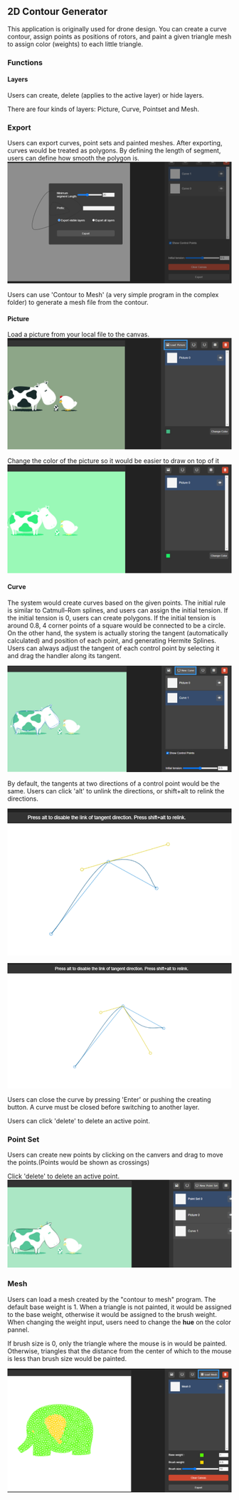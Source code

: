 ## 2D Contour Generator
This application is originally used for drone design. You can create a curve contour, assign points as positions of rotors, and paint a given triangle mesh to assign color (weights) to each little triangle.

### Functions

#### Layers
Users can create, delete (applies to the active layer) or hide layers.

There are four kinds of layers: Picture, Curve, Pointset and Mesh. 

### Export
Users can export curves, point sets and painted meshes.
After exporting, curves would be treated as polygons. By defining the length of segment, users can define how smooth the polygon is.
![load picture](screenshots/export.png)

Users can use 'Contour to Mesh' (a very simple program in the complex folder) to generate a mesh file from the contour.

#### Picture
Load a picture from your local file to the canvas.
![load picture](screenshots/loadPic.png)

Change the color of the picture so it would be easier to draw on top of it
![change color](screenshots/changeColor.png)

#### Curve

The system would create curves based on the given points. The initial rule is similar to Catmull–Rom splines, and users can assign the initial tension. If the initial tension is 0, users can create polygons. If the initial tension is around 0.8, 4 corner points of a square would be connected to be a circle.
On the other hand, the system is actually storing the tangent (automatically calculated) and position of each point, and generating Hermite Splines. Users can always adjust the tangent of each control point by selecting it and drag the handler along its tangent.

![new Curve](screenshots/newCurve.png)

By default, the tangents at two directions of a control point would be the same. Users can click 'alt' to unlink the directions, or shift+alt to relink the directions.

![change tangent](screenshots/changeTangent.png)

![unlink tangent directions](screenshots/relintTangent.png)

Users can close the curve by pressing 'Enter' or pushing the creating button. A curve must be closed before switching to another layer.

Users can click 'delete' to delete an active point.

### Point Set
Users can create new points by clicking on the canvers and drag to move the points.(Points would be shown as crossings)

Click 'delete' to delete an active point.
![point set](screenshots/pointSet.png)

### Mesh
Users can load a mesh created by the "contour to mesh" program. 
The default base weight is 1. When a triangle is not painted, it would be assigned to the base weight, otherwise it would be assigned to the brush weight.  
When changing the weight input, users need to change the **hue** on the color pannel.

If brush size is 0, only the triangle where the mouse is in would be painted. Otherwise, triangles that the distance from the center of which to the mouse is less than brush size would be painted. 

![point set](screenshots/mesh.png)
